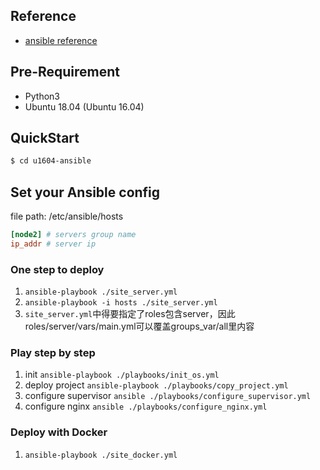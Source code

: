 ## Reference

- [ansible reference](https://www.ansible.com/resources/get-started)

## Pre-Requirement

- Python3
- Ubuntu 18.04 (Ubuntu 16.04)

## QuickStart

```bash
$ cd u1604-ansible
```

## Set your Ansible config

file path: /etc/ansible/hosts

```conf
[node2] # servers group name
ip_addr # server ip
```

### One step to deploy

1. `ansible-playbook ./site_server.yml`
1. `ansible-playbook -i hosts ./site_server.yml`
1. `site_server.yml`中得要指定了roles包含server，因此roles/server/vars/main.yml可以覆盖groups_var/all里内容

### Play step by step

1. init `ansible-playbook ./playbooks/init_os.yml`
2. deploy project `ansible-playbook ./playbooks/copy_project.yml`
3. configure supervisor `ansible ./playbooks/configure_supervisor.yml`
4. configure nginx `ansible ./playbooks/configure_nginx.yml`

### Deploy with Docker

1. `ansible-playbook ./site_docker.yml`
